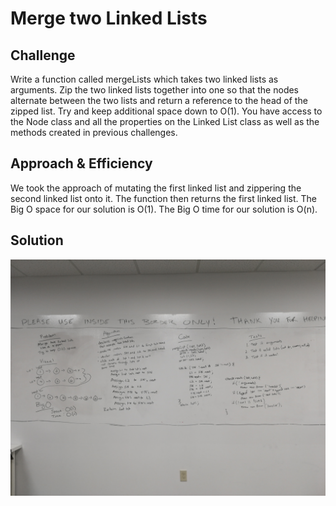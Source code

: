 # Merge two Linked Lists

## Challenge
Write a function called mergeLists which takes two linked lists as arguments. Zip the two linked lists together into one so that the nodes alternate between the two lists and return a reference to the head of the zipped list. Try and keep additional space down to O(1). You have access to the Node class and all the properties on the Linked List class as well as the methods created in previous challenges.

## Approach & Efficiency
We took the approach of mutating the first linked list and zippering the second linked list onto it. The function then returns the first linked list. The Big O space for our solution is O(1). The Big O time for our solution is O(n).

## Solution
![ll_merge.jpg](../assets/ll_merge.jpg)